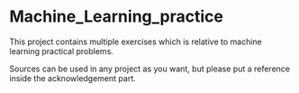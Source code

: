 # Machine_Learning_practice

This project contains multiple exercises which is relative to machine learning practical problems.

Sources can be used in any project as you want, but please put a reference inside the acknowledgement part.